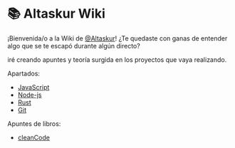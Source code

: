 # 📚 Altaskur Wiki

¡Bienvenida/o a la Wiki de [@Altaskur](https://github.com/altaskur)!
¿Te quedaste con ganas de entender algo que se te escapó durante algún directo?

iré creando apuntes y teoría surgida en los proyectos que vaya realizando.

Apartados:

* [JavaScript](https://github.com/altaskur/Apuntes/blob/main/lenguajes/JavaScript/)
* [Node-js](https://github.com/altaskur/Apuntes/blob/main/lenguajes/Node/)
* [Rust](https://github.com/altaskur/Apuntes/blob/main/lenguajes/Rust/)
* [Git](https://github.com/altaskur/Apuntes/blob/main/Herramientas/Git/)

Apuntes de libros:

* [cleanCode](https://github.com/altaskur/Apuntes/blob/main/Libros/cleanCode.md)
